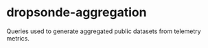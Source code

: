 # dropsonde-aggregation
Queries used to generate aggregated public datasets from telemetry metrics.

